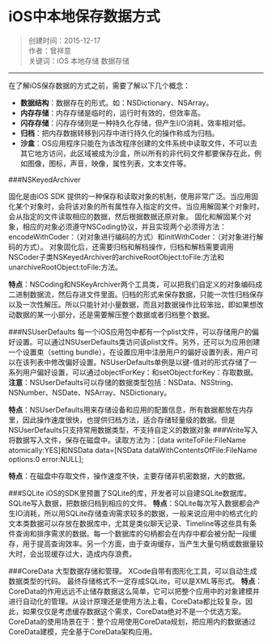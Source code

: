 # iOS中本地保存数据方式  
> 创建时间：2015-12-17  
> 作者：曾祥意  
> 关键词：iOS 本地存储 数据存储  

----------

在了解iOS保存数据的方式之前，需要了解以下几个概念：
- **数据结构**：数据存在的形式。如：NSDictionary、NSArray。
- **内存存储**：内存存储是临时的，运行时有效的，但效率高。
- **闪存存储**：闪存存储则是一种持久化存储，但产生I/O消耗，效率相对低。
- **归档**：把内存数据转移到闪存中进行持久化的操作称成为归档。
- **沙盒**：OS应用程序只能在为该改程序创建的文件系统中读取文件，不可以去其它地方访问，此区域被成为沙盒，所以所有的非代码文件都要保存在此，例如图像，图标，声音，映像，属性列表，文本文件等。

###NSKeyedArchiver

固化是由iOS SDK 提供的一种保存和读取对象的机制，使用非常广泛。当应用固化某个对象时，会将该对象的所有属性存入指定的文件。当应用解固某个对象时，会从指定的文件读取相应的数据，然后根据数据还原对象。
固化和解固某个对象，相应的对象必须遵守NSCoding协议，并且实现两个必须得方法：encodeWithCoder：（对对象进行编码的方式）和initWithCoder：（对对象进行解码的方式）。
对象固化后，还需要归档和解档操作，归档和解档需要调用NSCoder子类NSKeyedArchiver的archiveRootObject:toFile:方法和unarchiveRootObject:toFile:方法。

**特点**：NSCoding和NSKeyArchiver两个工具类，可以把我们自定义的对象编码成二进制数据流，然后存进文件里面。归档的形式来保存数据，只能一次性归档保存以及一次性解压。所以只能针对小量数据，而且对数据操作比较笨拙，即如果想改动数据的某一小部分，还是需要解压整个数据或者归档整个数据。


###NSUserDefaults
每一个iOS应用包中都有一个plist文件，可以存储用户的偏好设置。可以通过NSUserDefaults类访问该plist文件。另外，还可以为应用创建一个设置束（setting bundle），在设置应用中注册用户的偏好设置列表，用户可以在该列表中修改偏好设置。NSUserDefaults单例是以键-值对的形式存储了一系列用户偏好设置，可以通过objectForKey：和setObject:forKey：存取数据。
**注意**：NSUserDefaults可以存储的数据类型包括：NSData、NSString、NSNumber、NSDate、NSArray、NSDictionary。

**特点**：NSUserDefaults用来存储设备和应用的配置信息，所有数据都放在内存里，因此操作速度很快，也提供归档方法，适合存储轻量级的数据。但是NSUserDefaults只支持常用数据类型，不支持自定义的数据对象
###Write写入
将数据写入文件，保存在磁盘中。读取方法为：[data writeToFile:FileName atomically:YES]和NSData data=[NSData dataWithContentsOfFile:FileName options:0 error:NULL];

**特点**：在磁盘中存取文件，操作速度不快，主要存储非机密数据，大的数据。

###SQLite
iOS的SDK里预置了SQLite的库，开发者可以自建SQLite数据库。SQLite写入数据，把数据归档到相应的文件。
**特点**：SQLite每次写入数据都会产生IO消耗，所以用SQLite存储查询需求较多的数据，一般来说应用中的格式化的文本类数据可以存放在数据库中，尤其是类似聊天记录、Timeline等这些具有条件查询和排序需求的数据。每一个数据库的句柄都会在内存中都会被分配一段缓存，用于提高查询效率。另一个方面，由于查询缓存，当产生大量句柄或数据量较大时，会出现缓存过大，造成内存浪费。

###CoreData
大型数据存储和管理。 XCode自带有图形化工具，可以自动生成数据类型的代码。 最终存储格式不一定存成SQLite，可以是XML等形式。
**特点**：CoreData的作用远远不止储存数据这么简单，它可以把整个应用中的对象建模并进行自动化的管理。从设计原理还是使用方法上看，CoreData都比较复杂。因此，如果仅仅是考虑缓存数据这个需求，CoreData绝对不是一个优选方案。CoreData的使用场景在于：整个应用使用CoreData规划，把应用内的数据通过CoreData建模，完全基于CoreData架构应用。



